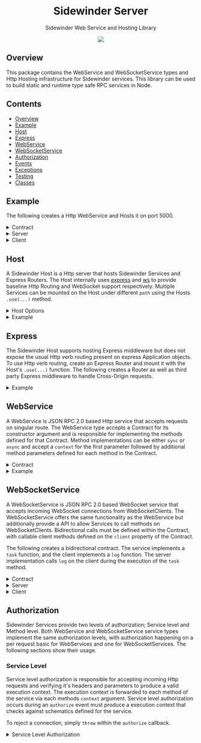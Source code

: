 <div align='center'>

<h1>Sidewinder Server</h1>

<p>Sidewinder Web Service and Hosting Library</p>

[<img src="https://img.shields.io/npm/v/@sidewinder/server?label=%40sidewinder%2Fserver">](https://www.npmjs.com/package/@sidewinder/server)

</div>

## Overview

This package contains the WebService and WebSocketService types and Http Hosting infrastructure for Sidewinder services. This library can be used to build static and runtime type safe RPC services in Node.

## Contents

- [Overview](#Overview)
- [Example](#Example)
- [Host](#Host)
- [Express](#Express)
- [WebService](#WebService)
- [WebSocketService](#WebSocketService)
- [Authorization](#Authorization)
- [Events](#Events)
- [Exceptions](#Exceptions)
- [Testing](#Testing)
- [Classes](#Classes)

## Example

The following creates a Http WebService and Hosts it on port 5000.

<details>
  <summary>Contract</summary>

```typescript
import { Type } from '@sidewinder/contract'

export const Contract = Type.Contract({
    server: {
        add: Type.Function([Type.Number(), Type.Number()], Type.Number()),
        sub: Type.Function([Type.Number(), Type.Number()], Type.Number()),
        mul: Type.Function([Type.Number(), Type.Number()], Type.Number()),
        div: Type.Function([Type.Number(), Type.Number()], Type.Number()),
    }
})
```
</details>

<details>
  <summary>Server</summary>

```typescript
import { Host, WebService } from '@sidewinder/server'

const service = new WebService(Contract)
service.method('add', (context, a, b) => a + b)
service.method('sub', (context, a, b) => a - b)
service.method('mul', (context, a, b) => a * b)
service.method('div', (context, a, b) => a / b)

const host = new Host()
host.use(service)
host.listen(5000)
```

</details>

<details>
  <summary>Client</summary>

```typescript
import { WebClient } from '@sidewinder/client'

const client = new WebClient(Contract, 'http://localhost:5000/')
const add = await client.call('add', 1, 2)
const sub = await client.call('sub', 1, 2)
const mul = await client.call('mul', 1, 2)
const div = await client.call('div', 1, 2)
console.log([add, sub, mul, div]) // [3, -1, 2, 0.5]
```

</details>

## Host

A Sidewinder Host is a Http server that hosts Sidewinder Services and Express Routers. The Host internally uses [express](https://expressjs.com/) and [ws](https://github.com/websockets/ws) to provide baseline Http Routing and WebSocket support respectively. Multiple Services can be mounted on the Host under different `path` using the Hosts `.use(...)` method.

<details>
  <summary>Host Options</summary>

```typescript
import { Host } from '@sidewinder/service'

const host = new Host({
    /** 
     * Load balancer keep alive. Transmits a `ping` signal to each connected 
     * web socket to prevent inactive sockets being terminated by the balancer.
     * 
     * (Default is 8000) 
     */
     keepAliveTimeout: number

     /** 
      * Disables client message compression. By default, browsers will compress web 
      * socket frames which the server needs to decompress on a per message basis. 
      * Setting this value to false means the server can skip frame decompression 
      * (reducing CPU overhead) but at the expense of adding IO / Network overhead.
      * 
      * (Default is false)
      */
     disableFrameCompression: boolean
 
     /**
      * Sets an upper limit for the number of concurrent web sockets allowed on the 
      * host. This can be useful for autoscaling scenarios where the AWS ALB will 
      * limited connections to around 4075, but where autoscaling may be dependent on
      * service latency.
      * 
      * (Default is 16384)
      */
     maxSocketCount: number 
})

```

</details>

<details>
  <summary>Example</summary>

```typescript
import { Host }   from '@sidewinder/service'
import { Router } from 'express'

const host = new Host()
host.use(Router().get('/', (req, res) => res.send({ message: 'hello' })))
host.listen(5000).then(() => console.log('Host listening on port 5000'))
```

</details>

## Express

The Sidewinder Host supports hosting Express middleware but does not expose the usual Http verb routing present on express Application objects. To use Http verb routing, create an Express Router and mount it with the Host's `.use(...)` function. The following creates a Router as well as third party Express middleware to handle Cross-Origin requests.

<details>
  <summary>Example</summary>

```typescript
import { Host } from '@sidewinder/server'
import { Router } from 'express'
import cors from 'cors'

const router = Router()
router.get('/contact', (req, res) => res.send('contact page'))
router.get('/about',   (req, res) => res.send('about page'))
router.get('/',        (req, res) => res.send('home page'))

const host = new Host()
host.use(cors())
host.use(router)
host.listen(5000)
```

</details>

## WebService

A WebService is JSON RPC 2.0 based Http service that accepts requests on singular route. The WebService type accepts a Contract for its constructor argument and is responsible for implementing the methods defined for that Contract. Method implementations can be either `sync` or `async` and accept a `context` for the first parameter followed by additional method parameters defined for each method in the Contract.

<details>
  <summary>Contract</summary>

```typescript
import { Type } from '@sidewinder/contract'

export const Contract = Type.Contract({
    server: {
        echo: Type.Function([Type.String()], Type.String())
    }
})

```
</details>

<details>
  <summary>Example</summary>

```typescript
import { WebService } from '@sidewinder/server'

const service = new WebService(Contract)

service.method('echo', (context, message) => message)
```
</details>


## WebSocketService

A WebSocketService is JSON RPC 2.0 based WebSocket service that accepts incoming WebSocket connections from WebSocketClients. The WebSocketService offers the same functionality as the WebService but additionally provide a API to allow Services to call methods on WebSocketClients. Bidirectional calls must be defined within the Contract, with callable client methods defined on the `client` property of the Contract.

The following creates a bidirectional contract. The service implements a `task` function, and the client implements a `log` function. The server implementation calls `log` on the client during the execution of the `task` method.

<details>
  <summary>Contract</summary>

```typescript
import { Type } from '@sidewinder/contract'

export const Contract = Type.Contract({
    server: {
        task: Type.Function([], Type.Void()),
    },
    client: {
        log: Type.Function([Type.String()], Type.Void())
    }
})
```
</details>

<details>
  <summary>Server</summary>

```typescript
import { WebSocketService } from '@sidewinder/service'

const service = new WebSocketService(Contract)

service.method('task', async (context, request) => {
   await service.call(context, 'log', 'log message 1')
   await service.call(context, 'log', 'log message 2')
   await service.call(context, 'log', 'log message 3')
})
```

</details>

<details>
  <summary>Client</summary>

```typescript
import { WebSocketClient } from '@sidewinder/client'

const client = new WebSocketClient(Contract, 'ws://localhost:5000')
client.method('log', message => console.log(message)) // 'log message 1'
                                                      // 'log message 2'
                                                      // 'log message 3'

client.call('task')
```

</details>

## Authorization

Sidewinder Services provide two levels of authorization; Service level and Method level. Both WebService and WebSocketService service types implement the same authorization levels, with authorization happening on a per request basic for WebServices and one for WebSocketServices. The following sections show their usage.

### Service Level

Service level authorization is responsible for accepting incoming Http requests and verifying it's headers and parameters to produce a valid execution context. The execution context is forwarded to each method of the service via each methods `context` argument. Service level authorization occurs during an `authorize` event must produce a execution context that checks against schematics defined for the service.

To reject a connection, simply `throw` within the `authorize` callback.

<details>
  <summary>Service Level Authorization</summary>

```typescript
const Context = Type.Object({
  clientId: Type.String()
  name:     Type.String(),
  roles:    Type.Array(Type.String())
})

const service = new WebService(Contact, Context)

service.event('authorize', (clientId, request) => {
   const { name, roles } = Token.decode(request.headers['authorization'])
   return { clientId, name, roles }
})

service.method('action', (context) => {
  const { clientId, name, roles } = context
})
```

### Method Level

The method level authorization occurs after Service authorization. The method level handler is passed the execution context produced by the Service and can optionally reject calls based on application critea (such as roles). Method level authorization can also remap the execution context, but unlike the Service level execution context, the method level context is not checked.

<details>
  <summary>Method Level Authorization</summary>

```typescript
const Context = Type.Object({
  clientId: Type.String()
  name:     Type.String(),
  roles:    Type.Array(Type.String())
})

const service = new WebService(Contact, Context)

service.event('authorize', (clientId, request) => {
   const { name, roles } = Token.decode(request.headers['authorization'])
   return { clientId, name, roles }
})

service.method('action', (context) => {
  return { ...context, foo: 'bar' }
}, (context) => {
  const { clientId, name, roles, foo } = context
})
```
</details>

## Events

Both WebService and WebSocketService expose transport lifecycle events which are dispatched on changes to the underlying transport. These events have slightly different behaviors between WebService and WebSocketService service types. The following shows their event signatures with comments describing their behavior.

<details>
  <summary>WebService Lifecycle Events</summary>

```typescript
export type WebServiceAuthorizeCallback<Context> = (clientId: string, request: IncomingMessage) => Promise<Context> | Context
export type WebServiceConnectCallback<Context>   = (context: Context) => Promise<unknown> | unknown
export type WebServiceCloseCallback<Context>     = (context: Context) => Promise<unknown> | unknown
export type WebServiceErrorCallback              = (clientId: string, error: unknown) => Promise<unknown> | unknown

/**
 * Subscribes to authorize events. This event is raised for every incoming Http Rpc request. Subscribing to 
 * this event is mandatory if the service provides a context schema. The authorize event must return a value
 * that conforms to the services context or throw if the user is not authorized.
 */
public event(event: 'authorize', callback: WebServiceAuthorizeCallback<Context>): WebServiceAuthorizeCallback<Context>

/**
 * Subscribes to connect events. This event is raised immediately following a successful 'authorize' event only.
 * This event receives the context returned from a successful authorization.
 */
public event(event: 'connect', callback: WebServiceConnectCallback<Context>): WebServiceConnectCallback<Context>

/**
 * Subscribes to close events. This event is raised whenever the remote Http request is about to close.
 * Callers should use this event to clean up any associated state created for the request. This event receives 
 * the context returned from a successful authorization.
 */
public event(event: 'close', callback: WebServiceCloseCallback<Context>): WebServiceCloseCallback<Context>

/**
 * Subscribes to error events. This event is raised if there are any http transport errors. This event
 * is usually immediately followed by a close event.
 */
public event(event: 'error', callback: WebServiceErrorCallback<Context>): WebServiceErrorCallback<Context>

```
</details>

<details>
  <summary>WebSocketService Lifecycle Events</summary>

```typescript
export type WebSocketServiceAuthorizeCallback<Context> = (clientId: string, request: IncomingMessage) => Promise<Context> | Context
export type WebSocketServiceConnectCallback<Context>   = (context: Context) => Promise<unknown> | unknown
export type WebSocketServiceCloseCallback<Context>     = (context: Context) => Promise<unknown> | unknown
export type WebSocketServiceErrorCallback              = (context: string, error: unknown) => Promise<unknown> | unknown

/**
 * Subscribes to authorize events. This event is raised once for each incoming WebSocket request. Subscribing to 
 * this event is mandatory if the service provides a context schema. The authorize event must return a value
 * that conforms to the services context or throw if the user is not authorized. This context is reused for
 * subsequence calls on this service.
 */
public event(event: 'authorize', callback: WebSocketServiceAuthorizeCallback<Context>): WebSocketServiceAuthorizeCallback<Context>

/**
 * Subscribes to connect events. This event is raised immediately following a successful 'authorize' event only.
 * This event receives the context returned from a successful authorization.
 */
public event(event: 'connect', callback: WebSocketServiceConnectCallback<Context>): WebSocketServiceConnectCallback<Context>

/**
 * Subscribes to close events. This event is raised whenever the remote WebSocket disconnects from the service.
 * Callers should use this event to clean up any associated state created for the connection. This event receives 
 * the context returned from a successful authorization.
 */
public event(event: 'close', callback: WebSocketServiceCloseCallback<Context>): WebSocketServiceCloseCallback<Context>

/**
* Subcribes to error events. This event is raised for any socket transport errors and is usually following
* immediately by a close event. This event receives the initial clientId string value only.
*/
public event(event: 'error', callback: WebSocketServiceErrorCallback): WebSocketServiceErrorCallback
```
</details>

## Exceptions

Sidewinder provides an Exception type to notify callers of server application level errors. By default, if a Sidewinder service method faults, a generic error is returned to the caller giving no hints as to what occured. Server implementations can override this by throwing the Exception type.

The following creates some application specific Exceptions related to a registration sign up process.

<details>
  <summary>Example</summary>

```typescript
import { Exception } from '@sidewinder/contract'

export class UsernameAlreadyExistsException extends Exception {
    constructor(email: string) {
        super(`The email '${email}' already exists`, 1000, {})
    }
}
export class EmailAlreadyExistsException extends Exception {
    constructor(email: string) {
        super(`The email '${email}' already exists`, 1001, {})
    }
}
export class PasswordNotStrongEnoughException extends Exception {
    constructor() {
        super(`Password not strong enough`, 1002, {})
    }
}

server.method('user:create', (clientId, request) => {
    // If any of these checks fail, the caller will receive meaningful information as to what went wrong.
    if(await database.usernameExists(request.email)) throw new UsernameAlreadyExistsException(request.username)
    if(await database.emailExists(request.email)) throw new EmailAlreadyExistsException(request.email)
    if(!passwords.checkPasswordStength(request.password)) throw new PasswordNotStrongEnoughException(request.password)
    
    // If this throws an Error, a generic `Internal Server Error` will be returned to the caller.
    const { userId } = await database.createUser({
        username: request.username,
        password: request.password,
        email: request.email
    })
    return { userId }
})
```

</details>

## Testing

[TypeScript Example Link](https://www.typescriptlang.org/play?#code/JYWwDg9gTgLgBAbzgFQJ5gKZwL5z-uAMyghDgHIABAZ2ABMMB3YAOwagHoBjCFmKAIZcY5AFChIsRHADqGAEYBlDFABuwLllzFSFGvSat2HaitUqxojhzgBaew8dPnL12-ce3VmwGFe-IRhvO09QsPCIx1FRHhZqeD8+QWE4AF4UdAwAOkSA4QAKBFECQmgQARgALgoAK2pecgAaYvxTNRVqooICcgE6OnJqtEwsgDEAVxZhYF58gG1h7IA5cZB5FXyASkaMkZW1jc2AXR3FrP31qC3tlrxsUWxN6OsQyLf39+DlNQ0MYI+AYDPNFYvE4G11Jo0nAWExZApvpCMPlcskYE8YrwwX06BMpjAZixoRDflkQBgYAALCB0fK9fpNOD5LgAG2AGD4AEk6DsBDt5Js0gA+OACOAAajgAueNiBcvlDmCyAw8X+CvVAJBWPgOOhAkYAmAOv6eOms3IAB5WeyuXQhYyAIw7ABMGOAhHyuoAhKl0gBmQVUkiMOAAUSgJCu5AAqrCAB6YYQYOhwKAq8YskSbIA)

Sidewinder service methods can be tested without hosting them over a network. The WebService and WebSocketService `.method(...)` function returns the method implementation as a function which can called invoke the method directly. Calling the method will invoke the method level authorization if applied.

<details>
  <summary>Example</summary>

```typescript
import { Type, WebService } from '@sidewinder/server'

// ---------------------------------------------------------------------------
// Contract
// ---------------------------------------------------------------------------

const Contract = Type.Contract({
    format: 'json',
    server: {
        'add': Type.Function([Type.Number(), Type.Number()], Type.Number()),
    }
})

// ---------------------------------------------------------------------------
// Service
// ---------------------------------------------------------------------------

const service = new WebService(Contract)

const add = service.method('add', (context, a, b) => a + b)

// ---------------------------------------------------------------------------
// Test
// ---------------------------------------------------------------------------

const result = await add({ ...service execution context }, 1, 2)

if(result !== 3) throw Error('Unexpected result')
```

</details>

## Classes

[TypeScript Example Link](https://www.typescriptlang.org/play?#code/JYWwDg9gTgLgBAbzgFQJ5gKYBo4AkIDOMOA6hgEYDKGUAbsAMYZwC+cAZlBCHAOQACBYABMMAd2AA7UVAD0BGrRq8AsACh1s2XAC0e-QcNHjJ02fPHN26nUYYrui0+cvXe9eoYRJROAGFvGCgAQwZ4AF4UdAwAOgDJINCYAAoEdTgMjmgQYJgALj4AKwJvXix0zIU6GgK0tUyGvmDhYV4CtEwYgDEAV0kw4G9kgG0O2IA5HpByGmSAShwxmMnp2bmAXUXo5amZqHmFisa+Ah7yNqjO3v6YQckRpZW9+a3Op7XNy4ndtcP6474IB6ABsLktrgMhqNtu99gsvjtVnDPo8fnC-gC+MJgLQwdsIbcoaikS8EbD5iiYWiDuV-hkWOoWHMPGovD54PEYBgAB4RBEAeXIhQwYVSRzgkmCIAwBQRlCCUgA5i9xVxgRgCO1tgBBKAhVDJJbyqBKg6M5kaNQ8yCwOBSLlQdihZgAGQgisVNEQ4uB7uSMQDwSgis1cGCklQw3WcwKtAgIkZLOt0HgDGBwQIBDgAFlcgALGz0JhwHlc6RZshURR2AA8MGiEHY-kCITCOHrmEbzYSpYAfN66XA2UQoD0wtBkmATbRcswoBhmt5gag4L6PTU4G711A5gPMadMPtOa3iN2ubyLQ0GZaGlowz0YHnoMAAF65O7i4IPp8ml-MSKPsABAxBgSgJMkvBfo+z5-mUcDJGmwAYAkACSwg4POACOPQajAu7hP2dSYuKDSAcBa6elAMRrhBUE-q+SpwD0VS8BaJGZPOMA9FAkiIBKUoyliwRKHBaoagUwyQcIIBSHBvAgBAMi5NAvDrKw4pMiyt7aNK0HCAQ4pgGcwKMGGLRwABeZATEulPsItEtHBCGBKWODBDg5D4YRcBkdR7qUX5yq8AwwTAuqwhma0cwANxwJx3G8cEcAANRwOQrCXpkRnkCZDBwKc6WWdZtmKRBBVOWy56nu5aVeXxvkUTQgUQSFYUYBF5UxXFGBcTxYa6GlGWGcZplAsCFk+VZwElfZ8kghVLm8m5Hl1UgDX+U1NHBaF4VwGNrGxfFfVJQAVINmmDtluVwNitATb5M0QbdC09ktYYrRZ3nrduzXbW1EXPV1R2JXA2jpRd14OG40MwzDDj4EQUOw8jKOmCyw7wDkj4TZI4g5vmhZ2Kkq7ugU-qBsGobhpG0afUO3glOqzVBiGu4XRjcBPr4kS42IeCECkFpczAMTMRgEGyFjeZwVLQsC9RQFlskACsAAM6tzEAA)

Sidewinder supports class based programming and allows one to extend WebService and WebSocketService service types. The following pattern is recommended for developing services with JavaScript classes.

<details>
  <summary>Example</summary>

```typescript
import { Type, Host, WebService } from '@sidewinder/server'

// -------------------------------------------------------------------------
// Service
// -------------------------------------------------------------------------

const Contract = Type.Contract({
    format: 'json',
    server: {
        'add': Type.Function([Type.Number(), Type.Number()], Type.Number()),
        'sub': Type.Function([Type.Number(), Type.Number()], Type.Number()),
        'mul': Type.Function([Type.Number(), Type.Number()], Type.Number()),
        'div': Type.Function([Type.Number(), Type.Number()], Type.Number()),
    }
})

const Context = Type.Object({
    name:  Type.String(),
    roles: Type.Array(Type.String())
})

export interface Logger {
    log(...args: any[]): void
}

export class MathService extends WebService<typeof Contract, typeof Context> {
    constructor(private readonly logger: Logger) {
        super(Contract, Context)
    }

    // authorization
    authorize = this.event('authorize', (clientId, request) => {
        
        this.logger.log('authorizing user')

        return { name: 'dave', roles: ['admin', 'moderator'] }
    })

    // methods
    public add = this.method('add', (context, a, b) => { this.logger.log('called add'); return a + b })
    public sub = this.method('sub', (context, a, b) => { this.logger.log('called sub'); return a - b })
    public mul = this.method('mul', (context, a, b) => { this.logger.log('called mul'); return a * b })
    public div = this.method('div', (context, a, b) => { this.logger.log('called div'); return a / b })
}

// -------------------------------------------------------------------------
// Host
// -------------------------------------------------------------------------

const math = new MathService({ log: (...args: any[]) => console.log(args) })
const host = new Host()
host.use('/math', math)
host.listen(5000)
```

</details>